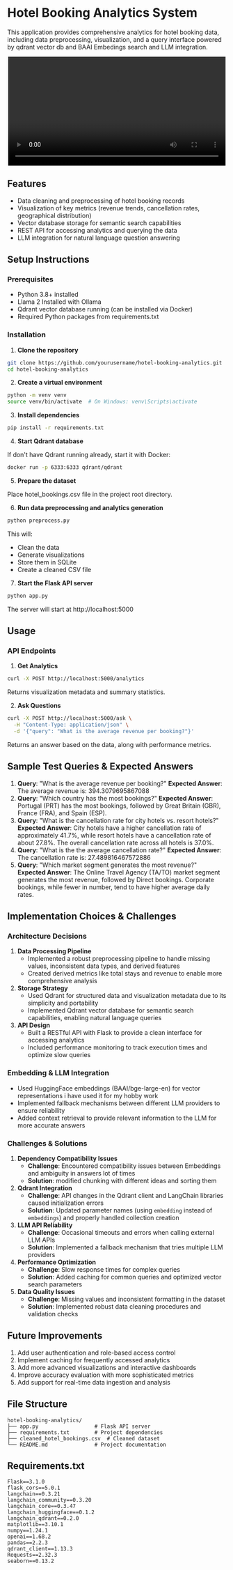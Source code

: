# Hotel Booking Analytics System

This application provides comprehensive analytics for hotel booking data, including data preprocessing, visualization, and a query interface powered by qdrant vector db and BAAI Embedings search and LLM integration.


<p align="center">
  <video src="DemoVideo.mp4" width="500px"></video>
</p>



## Features

- Data cleaning and preprocessing of hotel booking records
- Visualization of key metrics (revenue trends, cancellation rates, geographical distribution)
- Vector database storage for semantic search capabilities
- REST API for accessing analytics and querying the data
- LLM integration for natural language question answering


## Setup Instructions

### Prerequisites

- Python 3.8+ installed
- Llama 2 Installed with Ollama
- Qdrant vector database running (can be installed via Docker)
- Required Python packages from requirements.txt



### Installation

1. **Clone the repository**
```bash
git clone https://github.com/yourusername/hotel-booking-analytics.git
cd hotel-booking-analytics
```

2. **Create a virtual environment**
```bash
python -m venv venv
source venv/bin/activate  # On Windows: venv\Scripts\activate
```

3. **Install dependencies**
```bash
pip install -r requirements.txt
```

4. **Start Qdrant database**

If  don't have Qdrant running already,  start it with Docker:

```bash
docker run -p 6333:6333 qdrant/qdrant
```

5. **Prepare the dataset**

Place  hotel_bookings.csv file in the project root directory.

6. **Run data preprocessing and analytics generation**
```bash
python preprocess.py
```

This will:

- Clean the data
- Generate visualizations
- Store them in SQLite
- Create a cleaned CSV file

7. **Start the Flask API server**
```bash
python app.py
```

The server will start at http://localhost:5000

## Usage

### API Endpoints

1. **Get Analytics**
```bash
curl -X POST http://localhost:5000/analytics
```

Returns visualization metadata and summary statistics.

2. **Ask Questions**
```bash
curl -X POST http://localhost:5000/ask \
  -H "Content-Type: application/json" \
  -d '{"query": "What is the average revenue per booking?"}'
```

Returns an answer based on the data, along with performance metrics.

## Sample Test Queries \& Expected Answers

1. **Query**: "What is the average revenue per booking?"
**Expected Answer**: The average revenue is: 394.3079695867088
2. **Query**: "Which country has the most bookings?"
**Expected Answer**: Portugal (PRT) has the most bookings, followed by Great Britain (GBR), France (FRA), and Spain (ESP).
3. **Query**: "What is the cancellation rate for city hotels vs. resort hotels?"
**Expected Answer**: City hotels have a higher cancellation rate of approximately 41.7%, while resort hotels have a cancellation rate of about 27.8%. The overall cancellation rate across all hotels is 37.0%.
4. **Query**: "What is the the average cancellation rate?"
**Expected Answer**: The cancellation rate is: 27.489816467572886
5. **Query**: "Which market segment generates the most revenue?"
**Expected Answer**: The Online Travel Agency (TA/TO) market segment generates the most revenue, followed by Direct bookings. Corporate bookings, while fewer in number, tend to have higher average daily rates.

## Implementation Choices \& Challenges

### Architecture Decisions

1. **Data Processing Pipeline**
    - Implemented a robust preprocessing pipeline to handle missing values, inconsistent data types, and derived features
    - Created derived metrics like total stays and revenue to enable more comprehensive analysis
2. **Storage Strategy**
    - Used Qdrant for structured data and visualization metadata due to its simplicity and portability
    - Implemented Qdrant vector database for semantic search capabilities, enabling natural language queries
3. **API Design**
    - Built a RESTful API with Flask to provide a clean interface for accessing analytics
    - Included performance monitoring to track execution times and optimize slow queries

### Embedding \& LLM Integration

- Used HuggingFace embeddings (BAAI/bge-large-en) for vector representations i have used it for my hobby work
- Implemented fallback mechanisms between different LLM providers to ensure reliability
- Added context retrieval to provide relevant information to the LLM for more accurate answers


### Challenges \& Solutions

1. **Dependency Compatibility Issues**
    - **Challenge**: Encountered compatibility issues between Embeddings and ambiguity in answers lot of times
    - **Solution**: modified chunking with different ideas and sorting them
2. **Qdrant Integration**
    - **Challenge**: API changes in the Qdrant client and LangChain libraries caused initialization errors
    - **Solution**: Updated parameter names (using `embedding` instead of `embeddings`) and properly handled collection creation
3. **LLM API Reliability**
    - **Challenge**: Occasional timeouts and errors when calling external LLM APIs
    - **Solution**: Implemented a fallback mechanism that tries multiple LLM providers
4. **Performance Optimization**
    - **Challenge**: Slow response times for complex queries
    - **Solution**: Added caching for common queries and optimized vector search parameters
5. **Data Quality Issues**
    - **Challenge**: Missing values and inconsistent formatting in the dataset
    - **Solution**: Implemented robust data cleaning procedures and validation checks

## Future Improvements

1. Add user authentication and role-based access control
2. Implement caching for frequently accessed analytics
3. Add more advanced visualizations and interactive dashboards
4. Improve accuracy evaluation with more sophisticated metrics
5. Add support for real-time data ingestion and analysis

## File Structure

```
hotel-booking-analytics/
├── app.py                  # Flask API server
├── requirements.txt        # Project dependencies
├── cleaned_hotel_bookings.csv  # Cleaned dataset
└── README.md               # Project documentation
```


## Requirements.txt

```
Flask==3.1.0
flask_cors==5.0.1
langchain==0.3.21
langchain_community==0.3.20
langchain_core==0.3.47
langchain_huggingface==0.1.2
langchain_qdrant==0.2.0
matplotlib==3.10.1
numpy==1.24.1
openai==1.68.2
pandas==2.2.3
qdrant_client==1.13.3
Requests==2.32.3
seaborn==0.13.2

```

